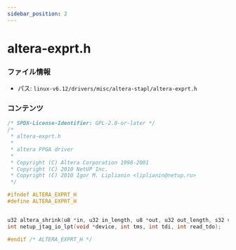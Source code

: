 ```yaml
---
sidebar_position: 2
---
```

# altera-exprt.h

### ファイル情報

- パス: `linux-v6.12/drivers/misc/altera-stapl/altera-exprt.h`

### コンテンツ

```h
/* SPDX-License-Identifier: GPL-2.0-or-later */
/*
 * altera-exprt.h
 *
 * altera FPGA driver
 *
 * Copyright (C) Altera Corporation 1998-2001
 * Copyright (C) 2010 NetUP Inc.
 * Copyright (C) 2010 Igor M. Liplianin <liplianin@netup.ru>
 */

#ifndef ALTERA_EXPRT_H
#define ALTERA_EXPRT_H


u32 altera_shrink(u8 *in, u32 in_length, u8 *out, u32 out_length, s32 version);
int netup_jtag_io_lpt(void *device, int tms, int tdi, int read_tdo);

#endif /* ALTERA_EXPRT_H */

```
